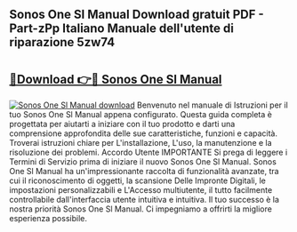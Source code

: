 ## Sonos One Sl Manual Download gratuit PDF - Part-zPp Italiano Manuale dell'utente di riparazione 5zw74

# <h2><a href="http://dff3mi.blite.top/?on=Sonos+One+Sl+Manual">🔗Download 👉🔴 Sonos One Sl Manual</a></h2>

[![Sonos One Sl Manual download](https://i.imgur.com/lujVjoI.png)](http://dff3mi.blite.top/?on=Sonos+One+Sl+Manual)
Benvenuto nel manuale di Istruzioni per il tuo Sonos One Sl Manual appena configurato. Questa guida completa è progettata per aiutarti a iniziare con il tuo prodotto e darti una comprensione approfondita delle sue caratteristiche, funzioni e capacità. Troverai istruzioni chiare per L'installazione, L'uso, la manutenzione e la risoluzione dei problemi. Accordo Utente IMPORTANTE Si prega di leggere i Termini di Servizio prima di iniziare il nuovo Sonos One Sl Manual. Sonos One Sl Manual ha un'impressionante raccolta di funzionalità avanzate, tra cui il riconoscimento di oggetti, la scansione Delle Impronte Digitali, le impostazioni personalizzabili e L'Accesso multiutente, il tutto facilmente controllabile dall'interfaccia utente intuitiva e intuitiva. Il tuo successo è la nostra priorità Sonos One Sl Manual. Ci impegniamo a offrirti la migliore esperienza possibile.
